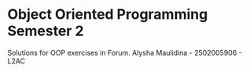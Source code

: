 # Object Oriented Programming Semester 2
Solutions for OOP exercises in Forum. 
Alysha Maulidina - 2502005906 - L2AC 
